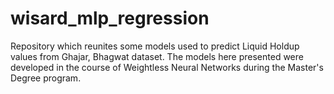 # wisard_mlp_regression
Repository which reunites some models used to predict Liquid Holdup values from Ghajar, Bhagwat dataset.
The models here presented were developed in the course of Weightless Neural Networks during the Master's Degree program.